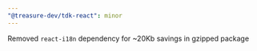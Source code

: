 ```yaml
---
"@treasure-dev/tdk-react": minor
---
```


Removed `react-i18n` dependency for ~20Kb savings in gzipped package
